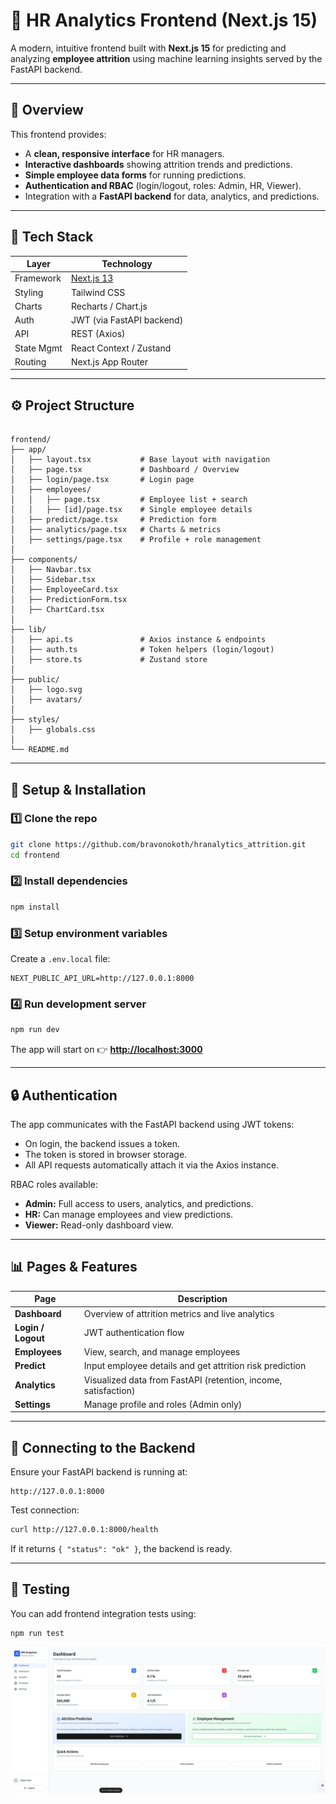 
# 🧠 HR Analytics Frontend (Next.js 15)

A modern, intuitive frontend built with **Next.js 15** for predicting and analyzing **employee attrition** using machine learning insights served by the FastAPI backend.

---

## 🚀 Overview

This frontend provides:
- A **clean, responsive interface** for HR managers.
- **Interactive dashboards** showing attrition trends and predictions.
- **Simple employee data forms** for running predictions.
- **Authentication and RBAC** (login/logout, roles: Admin, HR, Viewer).
- Integration with a **FastAPI backend** for data, analytics, and predictions.

---

## 🧩 Tech Stack

| Layer | Technology |
|--------|-------------|
| Framework | [Next.js 13](https://nextjs.org/) |
| Styling | Tailwind CSS |
| Charts | Recharts / Chart.js |
| Auth | JWT (via FastAPI backend) |
| API | REST (Axios) |
| State Mgmt | React Context / Zustand |
| Routing | Next.js App Router |

---

## ⚙️ Project Structure

```

frontend/
├── app/
│   ├── layout.tsx           # Base layout with navigation
│   ├── page.tsx             # Dashboard / Overview
│   ├── login/page.tsx       # Login page
│   ├── employees/
│   │   ├── page.tsx         # Employee list + search
│   │   ├── [id]/page.tsx    # Single employee details
│   ├── predict/page.tsx     # Prediction form
│   ├── analytics/page.tsx   # Charts & metrics
│   ├── settings/page.tsx    # Profile + role management
│
├── components/
│   ├── Navbar.tsx
│   ├── Sidebar.tsx
│   ├── EmployeeCard.tsx
│   ├── PredictionForm.tsx
│   ├── ChartCard.tsx
│
├── lib/
│   ├── api.ts               # Axios instance & endpoints
│   ├── auth.ts              # Token helpers (login/logout)
│   ├── store.ts             # Zustand store
│
├── public/
│   ├── logo.svg
│   ├── avatars/
│
├── styles/
│   ├── globals.css
│
└── README.md

````

---

## 🔧 Setup & Installation

### 1️⃣ Clone the repo
```bash
git clone https://github.com/bravonokoth/hranalytics_attrition.git
cd frontend
````

### 2️⃣ Install dependencies

```bash
npm install
```

### 3️⃣ Setup environment variables

Create a `.env.local` file:

```env
NEXT_PUBLIC_API_URL=http://127.0.0.1:8000
```

### 4️⃣ Run development server

```bash
npm run dev
```

The app will start on
👉 **[http://localhost:3000](http://localhost:3000)**

---

## 🔒 Authentication

The app communicates with the FastAPI backend using JWT tokens:

* On login, the backend issues a token.
* The token is stored in browser storage.
* All API requests automatically attach it via the Axios instance.

RBAC roles available:

* **Admin:** Full access to users, analytics, and predictions.
* **HR:** Can manage employees and view predictions.
* **Viewer:** Read-only dashboard view.

---

## 📊 Pages & Features

| Page               | Description                                                    |
| ------------------ | -------------------------------------------------------------- |
| **Dashboard**      | Overview of attrition metrics and live analytics               |
| **Login / Logout** | JWT authentication flow                                        |
| **Employees**      | View, search, and manage employees                             |
| **Predict**        | Input employee details and get attrition risk prediction       |
| **Analytics**      | Visualized data from FastAPI (retention, income, satisfaction) |
| **Settings**       | Manage profile and roles (Admin only)                          |

---

## 🧠 Connecting to the Backend

Ensure your FastAPI backend is running at:

```
http://127.0.0.1:8000
```

Test connection:

```bash
curl http://127.0.0.1:8000/health
```

If it returns `{ "status": "ok" }`, the backend is ready.

---

## 🧪 Testing

You can add frontend integration tests using:

```bash
npm run test
```

<p align="center">
  <img src="./assets/ai.png" alt="App Screenshot" width="600"/>
</p>
